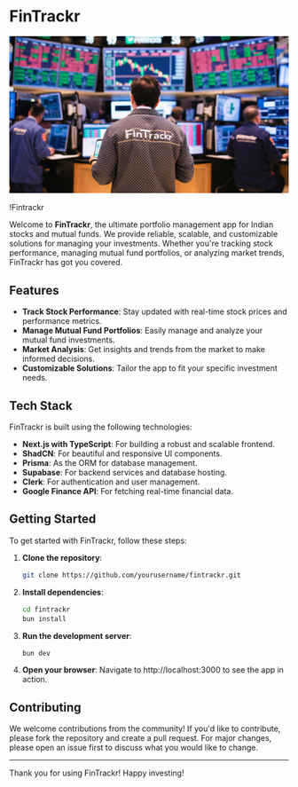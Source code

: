 # FinTrackr

![Fintrackr](image.png)

!Fintrackr

Welcome to **FinTrackr**, the ultimate portfolio management app for Indian stocks and mutual funds. We provide reliable, scalable, and customizable solutions for managing your investments. Whether you're tracking stock performance, managing mutual fund portfolios, or analyzing market trends, FinTrackr has got you covered.

## Features

- **Track Stock Performance**: Stay updated with real-time stock prices and performance metrics.
- **Manage Mutual Fund Portfolios**: Easily manage and analyze your mutual fund investments.
- **Market Analysis**: Get insights and trends from the market to make informed decisions.
- **Customizable Solutions**: Tailor the app to fit your specific investment needs.

## Tech Stack

FinTrackr is built using the following technologies:

- **Next.js with TypeScript**: For building a robust and scalable frontend.
- **ShadCN**: For beautiful and responsive UI components.
- **Prisma**: As the ORM for database management.
- **Supabase**: For backend services and database hosting.
- **Clerk**: For authentication and user management.
- **Google Finance API**: For fetching real-time financial data.

## Getting Started

To get started with FinTrackr, follow these steps:

1. **Clone the repository**:
    ```bash
    git clone https://github.com/yourusername/fintrackr.git
    ```

2. **Install dependencies**:
    ```bash
    cd fintrackr
    bun install
    ```
    
3. **Run the development server**:
    ```bash
    bun dev
    ```

4. **Open your browser**:
    Navigate to http://localhost:3000 to see the app in action.

## Contributing

We welcome contributions from the community! If you'd like to contribute, please fork the repository and create a pull request. For major changes, please open an issue first to discuss what you would like to change.

---

Thank you for using FinTrackr! Happy investing!
